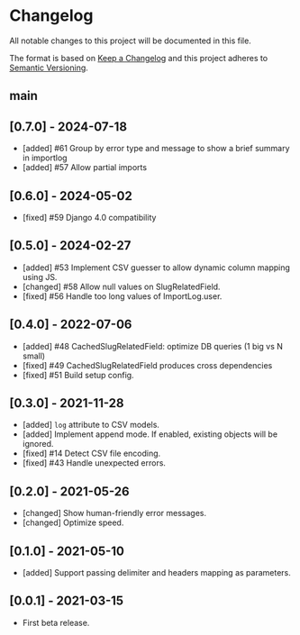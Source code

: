 # Changelog
All notable changes to this project will be documented in this file.

The format is based on [Keep a Changelog](http://keepachangelog.com/en/1.0.0/)
and this project adheres to [Semantic Versioning](http://semver.org/spec/v2.0.0.html).

## main

## [0.7.0] - 2024-07-18
- [added] #61 Group by error type and message to show a brief summary in importlog
- [added] #57 Allow partial imports

## [0.6.0] - 2024-05-02
- [fixed] #59 Django 4.0 compatibility

## [0.5.0] - 2024-02-27
- [added] #53 Implement CSV guesser to allow dynamic column mapping using JS.
- [changed] #58 Allow null values on SlugRelatedField.
- [fixed] #56 Handle too long values of ImportLog.user.

## [0.4.0] - 2022-07-06
- [added] #48 CachedSlugRelatedField: optimize DB queries (1 big vs N small)
- [fixed] #49 CachedSlugRelatedField produces cross dependencies
- [fixed] #51 Build setup config.

## [0.3.0] - 2021-11-28
- [added] `log` attribute to CSV models.
- [added] Implement append mode. If enabled, existing objects will be ignored.
- [fixed] #14 Detect CSV file encoding.
- [fixed] #43 Handle unexpected errors.

## [0.2.0] - 2021-05-26
- [changed] Show human-friendly error messages.
- [changed] Optimize speed.

## [0.1.0] - 2021-05-10
- [added] Support passing delimiter and headers mapping as parameters.

## [0.0.1] - 2021-03-15
- First beta release.
